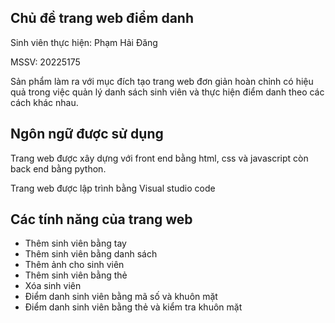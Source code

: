 ## Chủ đề trang web điểm danh

Sinh viên thực hiện: Phạm Hải Đăng

MSSV: 20225175

Sản phẩm làm ra với mục đích tạo trang web đơn giản hoàn chỉnh có hiệu quả trong việc quản lý danh sách sinh viên và thực
 hiện điểm danh theo các cách khác nhau.

 ## Ngôn ngữ được sử dụng

 Trang web được xây dựng với front end bằng html, css và javascript còn back end bằng python.

 Trang web được lập trình bằng Visual studio code

 ## Các tính năng của trang web

- Thêm sinh viên bằng tay
- Thêm sinh viên bằng danh sách
- Thêm ảnh cho sinh viên
- Thêm sinh viên bằng thẻ
- Xóa sinh viên
- Điểm danh sinh viên bằng mã số và khuôn mặt
- Điểm danh sinh viên bằng thẻ và kiểm tra khuôn mặt
